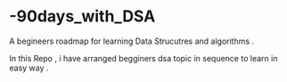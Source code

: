 # -90days_with_DSA
A begineers roadmap for learning Data Strucutres and algorithms .

In this Repo , i have arranged begginers dsa topic in sequence to learn in easy way .
